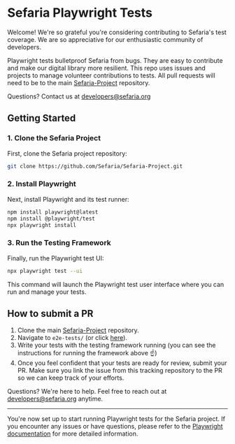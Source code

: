 # Sefaria Playwright Tests
Welcome! We're so grateful you're considering contributing to Sefaria's test coverage. We are so appreciative for our enthusiastic community of developers. 

Playwright tests bulletproof Sefaria from bugs. They are easy to contribute and make our digital library more resilient. This repo uses issues and projects to manage volunteer contributions to tests. All pull requests will need to be to the main [Sefaria-Project](https://github.com/Sefaria/Sefaria-Project) repository. 

Questions? Contact us at developers@sefaria.org

## Getting Started

### 1. Clone the Sefaria Project

First, clone the Sefaria project repository:

```bash
git clone https://github.com/Sefaria/Sefaria-Project.git
```

### 2. Install Playwright

Next, install Playwright and its test runner:

```bash
npm install playwright@latest
npm install @playwright/test
npx playwright install
```

### 3. Run the Testing Framework

Finally, run the Playwright test UI:

```bash
npx playwright test --ui
```

This command will launch the Playwright test user interface where you can run and manage your tests.


## How to submit a PR
1. Clone the main [Sefaria-Project](https://github.com/Sefaria/Sefaria-Project) repository. 
2. Navigate to `e2e-tests/` (or click [here](https://github.com/Sefaria/Sefaria-Project/tree/master/e2e-tests)).
3. Write your tests with the testing framework running (you can see the instructions for running the framework above ☝️)
4. Once you feel confident that your tests are ready for review, submit your PR. Make sure you link the issue from this tracking repository to the PR so we can keep track of your efforts.

Questions? We're here to help. Feel free to reach out at developers@sefaria.org anytime. 

---

You're now set up to start running Playwright tests for the Sefaria project. If you encounter any issues or have questions, please refer to the [Playwright documentation](https://playwright.dev/docs/intro) for more detailed information.

